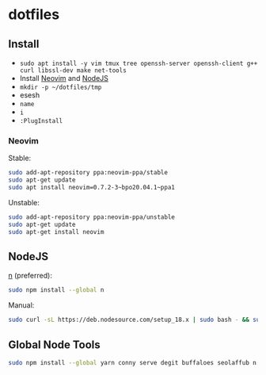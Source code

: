 # dotfiles

## Install

- `sudo apt install -y vim tmux tree openssh-server openssh-client g++ curl libssl-dev make net-tools`
- Install [Neovim](#neovim) and [NodeJS](#nodejs)
- `mkdir -p ~/dotfiles/tmp`
- esesh
- `name`
- `i`
- `:PlugInstall`

### Neovim
Stable:
```sh
sudo add-apt-repository ppa:neovim-ppa/stable
sudo apt-get update
sudo apt install neovim=0.7.2-3~bpo20.04.1~ppa1
```

Unstable:
```sh
sudo add-apt-repository ppa:neovim-ppa/unstable
sudo apt-get update
sudo apt-get install neovim
```

## NodeJS

[n](https://www.npmjs.com/package/n) (preferred):
```sh
sudo npm install --global n
```

Manual:
```sh
sudo curl -sL https://deb.nodesource.com/setup_18.x | sudo bash - && sudo apt-get install -y nodejs
```

## Global Node Tools
```sh
sudo npm install --global yarn conny serve degit buffaloes seolaffub n
```
